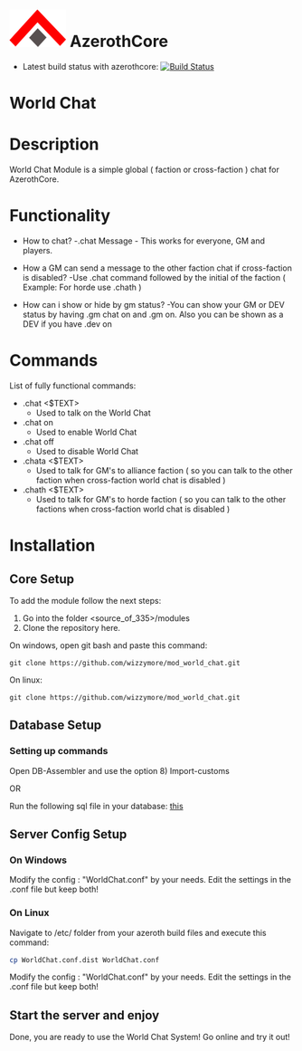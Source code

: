# ![logo](https://raw.githubusercontent.com/azerothcore/azerothcore.github.io/master/images/logo-github.png) AzerothCore
- Latest build status with azerothcore: [![Build Status](https://travis-ci.org/azerothcore/mod-world-chat.svg?branch=master)](https://travis-ci.org/azerothcore/mod-world-chat)
# World Chat

# Description
World Chat Module is a simple global ( faction or cross-faction ) chat for AzerothCore.

# Functionality
* How to chat?
-.chat Message - This works for everyone, GM and players.

* How a GM can send a message to the other faction chat if cross-faction is disabled?
-Use .chat command followed by the initial of the faction ( Example: For horde use .chath <Message> )
    
* How can i show or hide by gm status?
-You can show your GM or DEV status by having .gm chat on and .gm on. Also you can be shown as a DEV if you have .dev on

# Commands
List of fully functional commands:
* .chat <$TEXT>
  - Used to talk on the World Chat
* .chat on
  - Used to enable World Chat
* .chat off
  - Used to disable World Chat
* .chata <$TEXT>
  - Used to talk for GM's to alliance faction ( so you can talk to the other faction when cross-faction world chat is disabled )
* .chath <$TEXT>
  - Used to talk for GM's to horde faction ( so you can talk to the other factions when cross-faction world chat is disabled )
  
# Installation
## Core Setup

To add the module follow the next steps:
1. Go into the folder <source_of_335>/modules
2. Clone the repository here.

On windows, open git bash and paste this command:
```
git clone https://github.com/wizzymore/mod_world_chat.git
```
On linux:

```
git clone https://github.com/wizzymore/mod_world_chat.git
```

## Database Setup
### Setting up commands
Open DB-Assembler and use the option 8) Import-customs

OR

Run the following sql file in your database: [this](/sql/world/command.sql)



## Server Config Setup
### On Windows
Modify the config : "WorldChat.conf" by your needs.
Edit the settings in the .conf file but keep both!

### On Linux
Navigate to /etc/ folder from your azeroth build files and execute this command:
```bash
cp WorldChat.conf.dist WorldChat.conf
```
Modify the config : "WorldChat.conf" by your needs.
Edit the settings in the .conf file but keep both!
## Start the server and enjoy
Done, you are ready to use the World Chat System! Go online and try it out!
